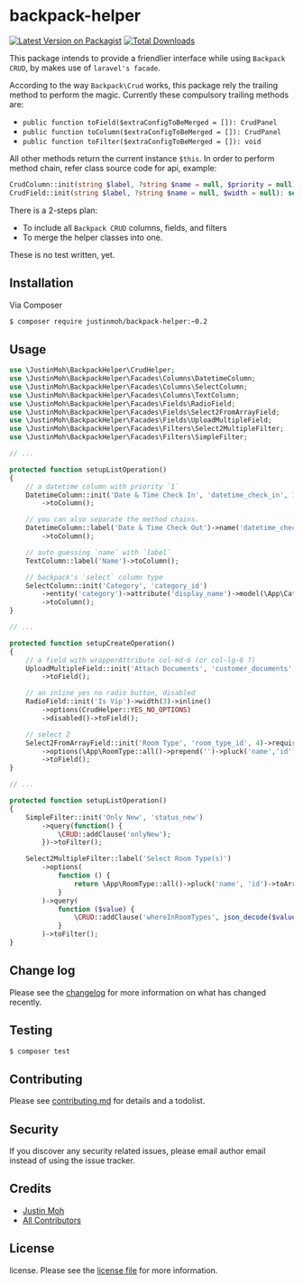 # backpack-helper

[![Latest Version on Packagist][ico-version]][link-packagist]
[![Total Downloads][ico-downloads]][link-downloads]

This package intends to provide a friendlier interface while using `Backpack CRUD`, 
by makes use of `laravel's facade`.

According to the way `Backpack\Crud` works, this package rely the trailing 
method to perform the magic. Currently these compulsory trailing methods are:
- `public function toField($extraConfigToBeMerged = []): CrudPanel`
- `public function toColumn($extraConfigToBeMerged = []): CrudPanel`
- `public function toFilter($extraConfigToBeMerged = []): void`

All other methods return the current instance `$this`. In order to perform 
method chain, refer class source code for api, example:

```php
CrudColumn::init(string $label, ?string $name = null, $priority = null): self
CrudField::init(string $label, ?string $name = null, $width = null): self
```

There is a 2-steps plan:
- To include all `Backpack CRUD` columns, fields, and filters
- To merge the helper classes into one.

These is no test written, yet.


## Installation

Via Composer

``` bash
$ composer require justinmoh/backpack-helper:~0.2
```

## Usage

```php
use \JustinMoh\BackpackHelper\CrudHelper;
use \JustinMoh\BackpackHelper\Facades\Columns\DatetimeColumn;
use \JustinMoh\BackpackHelper\Facades\Columns\SelectColumn;
use \JustinMoh\BackpackHelper\Facades\Columns\TextColumn;
use \JustinMoh\BackpackHelper\Facades\Fields\RadioField;
use \JustinMoh\BackpackHelper\Facades\Fields\Select2FromArrayField;
use \JustinMoh\BackpackHelper\Facades\Fields\UploadMultipleField;
use \JustinMoh\BackpackHelper\Facades\Filters\Select2MultipleFilter;
use \JustinMoh\BackpackHelper\Facades\Filters\SimpleFilter;

// ...

protected function setupListOperation()
{
    // a datetime column with priority `1`
    DatetimeColumn::init('Date & Time Check In', 'datetime_check_in', 1)
        ->toColumn();

    // you can also separate the method chains.
    DatetimeColumn::label('Date & Time Check Out')->name('datetime_check_out')
        ->toColumn();

    // auto guessing `name` with `label`
    TextColumn::label('Name')->toColumn();

    // backpack's `select` column type
    SelectColumn::init('Category', 'category_id')
        ->entity('category')->attribute('display_name')->model(\App\Category::class)
        ->toColumn();
}

// ...

protected function setupCreateOperation()
{
    // a field with wrapperAttribute col-md-6 (or col-lg-6 ?)
    UploadMultipleField::init('Attach Documents', 'customer_documents', 6)
        ->toField();

    // an inline yes no radio button, disabled
    RadioField::init('Is Vip')->width(3)->inline()
        ->options(CrudHelper::YES_NO_OPTIONS)
        ->disabled()->toField();

    // select 2
    Select2FromArrayField::init('Room Type', 'room_type_id', 4)->required()
        ->options(\App\RoomType::all()->prepend('')->pluck('name','id')->toArray())
        ->toField();
}

// ...

protected function setupListOperation()
{
    SimpleFilter::init('Only New', 'status_new')
        ->query(function() {
            \CRUD::addClause('onlyNew');
        })->toFilter();

    Select2MultipleFilter::label('Select Room Type(s)')
        ->options(
            function () {
                return \App\RoomType::all()->pluck('name', 'id')->toArray();
            }
        )->query(
            function ($value) {
                \CRUD::addClause('whereInRoomTypes', json_decode($values));
            }
        )->toFilter();
}
```

## Change log

Please see the [changelog](changelog.md) for more information on what has changed recently.

## Testing

``` bash
$ composer test
```

## Contributing

Please see [contributing.md](contributing.md) for details and a todolist.

## Security

If you discover any security related issues, please email author email instead of using the issue tracker.

## Credits

- [Justin Moh][link-author]
- [All Contributors][link-contributors]

## License

license. Please see the [license file](license.md) for more information.

[ico-version]: https://img.shields.io/packagist/v/justinmoh/backpack-helper.svg?style=flat-square
[ico-downloads]: https://img.shields.io/packagist/dt/justinmoh/backpack-helper.svg?style=flat-square

[link-packagist]: https://packagist.org/packages/justinmoh/backpack-helper
[link-downloads]: https://packagist.org/packages/justinmoh/backpack-helper
[link-author]: https://github.com/justinmoh
[link-contributors]: ../../contributors

